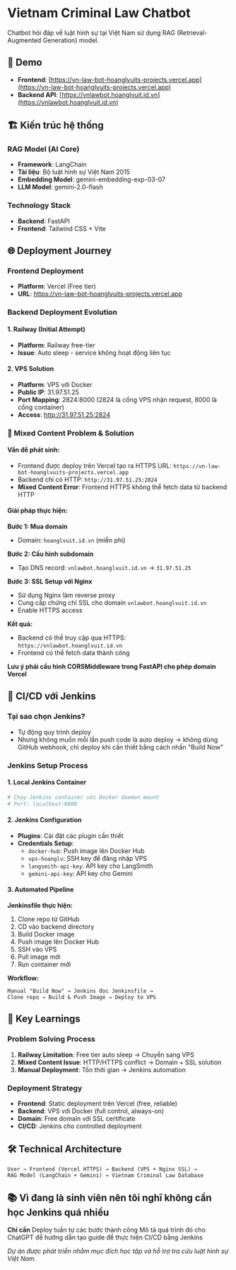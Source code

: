 # Vietnam Criminal Law Chatbot

Chatbot hỏi đáp về luật hình sự tại Việt Nam sử dụng RAG (Retrieval-Augmented Generation) model.

## 🚀 Demo

- **Frontend**: [https://vn-law-bot-hoanglvuits-projects.vercel.app](https://vn-law-bot-hoanglvuits-projects.vercel.app)
- **Backend API**: [https://vnlawbot.hoanglvuit.id.vn](https://vnlawbot.hoanglvuit.id.vn)

## 🏗️ Kiến trúc hệ thống

### RAG Model (AI Core)
- **Framework**: LangChain
- **Tài liệu**: Bộ luật hình sự Việt Nam 2015
- **Embedding Model**: gemini-embedding-exp-03-07
- **LLM Model**: gemini-2.0-flash

### Technology Stack
- **Backend**: FastAPI
- **Frontend**: Tailwind CSS + Vite

## 🌐 Deployment Journey

### Frontend Deployment
- **Platform**: Vercel (Free tier)
- **URL**: https://vn-law-bot-hoanglvuits-projects.vercel.app

### Backend Deployment Evolution

#### 1. Railway (Initial Attempt)
- **Platform**: Railway free-tier
- **Issue**: Auto sleep - service không hoạt động liên tục

#### 2. VPS Solution
- **Platform**: VPS với Docker
- **Public IP**: 31.97.51.25
- **Port Mapping**: 2824:8000 (2824 là cổng VPS nhận request, 8000 là cổng container)
- **Access**: http://31.97.51.25:2824

### 🚨 Mixed Content Problem & Solution

#### Vấn đề phát sinh:
- Frontend được deploy trên Vercel tạo ra HTTPS URL: `https://vn-law-bot-hoanglvuits-projects.vercel.app`
- Backend chỉ có HTTP: `http://31.97.51.25:2824`
- **Mixed Content Error**: Frontend HTTPS không thể fetch data từ backend HTTP

#### Giải pháp thực hiện:

**Bước 1: Mua domain**
- Domain: `hoanglvuit.id.vn` (miễn phí)

**Bước 2: Cấu hình subdomain**
- Tạo DNS record: `vnlawbot.hoanglvuit.id.vn` → `31.97.51.25`

**Bước 3: SSL Setup với Nginx**
- Sử dụng Nginx làm reverse proxy
- Cung cấp chứng chỉ SSL cho domain `vnlawbot.hoanglvuit.id.vn`
- Enable HTTPS access

**Kết quả:**
- Backend có thể truy cập qua HTTPS: `https://vnlawbot.hoanglvuit.id.vn`
- Frontend có thể fetch data thành công

**Lưu ý phải cấu hình CORSMiddleware trong FastAPI cho phép domain Vercel**

## 🚀 CI/CD với Jenkins

### Tại sao chọn Jenkins?

- Tự động quy trình deploy 
- Nhưng không muốn mỗi lần push code là auto deploy -> không dùng GitHub webhook, chỉ deploy khi cần thiết bằng cách nhấn "Build Now"

### Jenkins Setup Process

#### 1. Local Jenkins Container
```bash
# Chạy Jenkins container với Docker daemon mount
# Port: localhost:8080
```

#### 2. Jenkins Configuration
- **Plugins**: Cài đặt các plugin cần thiết
- **Credentials Setup**:
  - `docker-hub`: Push image lên Docker Hub
  - `vps-hoanglv`: SSH key để đăng nhập VPS
  - `langsmith-api-key`: API key cho LangSmith
  - `gemini-api-key`: API key cho Gemini

#### 3. Automated Pipeline
**Jenkinsfile thực hiện:**
1. Clone repo từ GitHub
2. CD vào backend directory
3. Build Docker image
4. Push image lên Docker Hub
5. SSH vào VPS
6. Pull image mới
7. Run container mới

**Workflow:**
```
Manual "Build Now" → Jenkins đọc Jenkinsfile → 
Clone repo → Build & Push Image → Deploy to VPS
```

## 🎯 Key Learnings

### Problem Solving Process
1. **Railway Limitation**: Free tier auto sleep → Chuyển sang VPS
2. **Mixed Content Issue**: HTTP/HTTPS conflict → Domain + SSL solution
3. **Manual Deployment**: Tốn thời gian → Jenkins automation

### Deployment Strategy
- **Frontend**: Static deployment trên Vercel (free, reliable)
- **Backend**: VPS với Docker (full control, always-on)
- **Domain**: Free domain với SSL certificate
- **CI/CD**: Jenkins cho controlled deployment

## 🛠️ Technical Architecture

```
User → Frontend (Vercel HTTPS) → Backend (VPS + Nginx SSL) → 
RAG Model (LangChain + Gemini) → Vietnam Criminal Law Database
```

## 📚 Vì đang là sinh viên nên tôi nghĩ không cần học Jenkins quá nhiều

**Chỉ cần** 
Deploy tuần tự các bước thành công 
Mô tả quá trình đó cho ChatGPT để hướng dẫn tạo guide để thực hiện CI/CD bằng Jenkins

*Dự án được phát triển nhằm mục đích học tập và hỗ trợ tra cứu luật hình sự Việt Nam.*